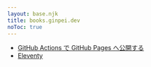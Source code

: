 ```yaml
---
layout: base.njk
title: books.ginpei.dev
noToc: true
---
```


- [GitHub Actions で GitHub Pages へ公開する](./github-actions-publish-pages/)
- [Eleventy](./eleventy/)
